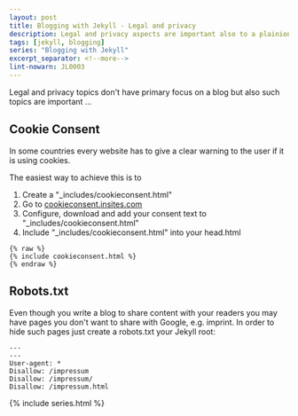 ```yaml
---
layout: post
title: Blogging with Jekyll - Legal and privacy
description: Legal and privacy aspects are important also to a plainionistic programmer.
tags: [jekyll, blogging]
series: "Blogging with Jekyll"
excerpt_separator: <!--more-->
lint-nowarn: JL0003
---
```


Legal and privacy topics don't have primary focus on a blog but also such topics are important ...

<!--more-->

## Cookie Consent

In some countries every website has to give a clear warning to the user if it is using cookies.

The easiest way to achieve this is to 

1. Create a "_includes/cookieconsent.html" 
2. Go to [cookieconsent.insites.com](https://cookieconsent.insites.com/download/)
3. Configure, download and add your consent text to "_includes/cookieconsent.html" 
4. Include "_includes/cookieconsent.html" into your head.html

```
{% raw %}
{% include cookieconsent.html %}
{% endraw %}
```


## Robots.txt

Even though you write a blog to share content with your readers you may have pages you don't want to share
with Google, e.g. imprint. In order to hide such pages just create a robots.txt your Jekyll root:

```
---
---
User-agent: *
Disallow: /impressum
Disallow: /impressum/
Disallow: /impressum.html 
```

{% include series.html %}
